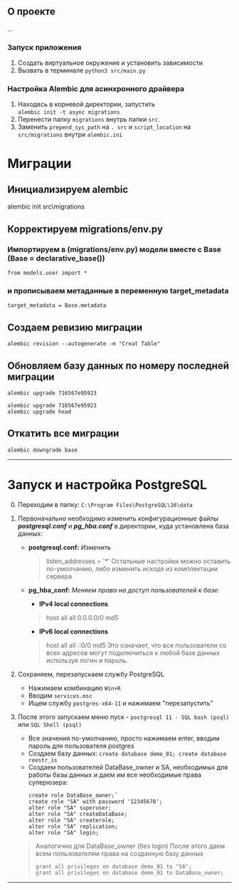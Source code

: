 ## О проекте
...

### Запуск приложения
1. Создать виртуальное окружение и установить зависимости
2. Вызвать в терминале `python3 src/main.py`

### Настройка Alembic для асинхронного драйвера
1. Находясь в корневой директории, запустить  
`alembic init -t async migrations`
2. Перенести папку `migrations` внутрь папки `src`.
3. Заменить `prepend_sys_path` на `. src` и `script_location` на `src/migrations` внутри `alembic.ini`


# Миграции
## Инициализируем alembic
<!-- alembic init migrations -->
alembic init src\migrations
## Корректируем migrations/env.py
### Импортируем в (migrations/env.py) модели вместе с Base (Base = declarative_base())
`from models.user import *`
### и прописываем метаданные в переменную target_metadata
`target_metadata = Base.metadata`
## Создаем ревизию миграции 
```
alembic revision --autogenerate -m "Creat Table"
```
## Обновляем базу данных по номеру последней миграции
```
alembic upgrade 716567e95923
```
```
alembic upgrade 716567e95923
alembic upgrade head
```
## Откатить все миграции
```
alembic downgrade base
```

---
# Запуск и настройка PostgreSQL
0. Переходим в папку: `C:\Program Files\PostgreSQL\16\data`
1.  Первоначально необходимо изменить конфигурационные файлы ***postgresql.conf*** и ***pg_hba.conf*** в директории, куда установлена база данных:
    - **postgresql.conf:**
        *Изменить*
        > listen_addresses = '*'
        Остальные настройки можно оставить по-умолчанию, либо изменить исходя из комплектации сервера
    
    - **pg_hba_conf:**
        *Меняем права на доступ пользователей к базе:*
        - **IPv4 local connections**
        > host all all 0.0.0.0/0 md5

        - **IPv6 local connections**
        > host all all ::0/0 md5
        Это означает, что все пользователи со всех адресов могут подключиться к любой базе данных используя логин и пароль.

2. Сохраняем, перезапускаем службу PostgreSQL
    - Нажимаем комбинацию `Win+R`
    - Вводим `services.msc`
    - Ищем службу `postgres-x64-11` и нажимаем "перезапустить"

3. После этого запускаем меню пуск - `postgresql 11 - SQL bash (psql)` или `SQL Shell (psql)`
    - Все значения по-умолчанию, просто нажимаем enter, вводим пароль для пользователя postgres
    - Создаем базу данных: `create database demo_01; create database reestr_is`
    <!-- - Сразу создаем в базе схему **stack**: `create schema stack;` -->
    - Создаем пользователей DataBase_owner и SA, необходимых для работы базы данных и даем им все необходимые права суперюзера:
        ```
        create role DataBase_owner;`
        create role "SA" with password '12345678';
        alter role "SA" superuser;
        alter role "SA" createDataBase;
        alter role "SA" createrole;
        alter role "SA" replication;
        alter role "SA" login;
        ```
    > Аналогично для DataBase_owner (без login)
    > После этого даем всем пользователям права на созданную базу данных
    > ```
    > grant all privileges on database demo_01 to "SA";
    > grant all privileges on database demo_01 to DataBase_owner;
    > ```
---









